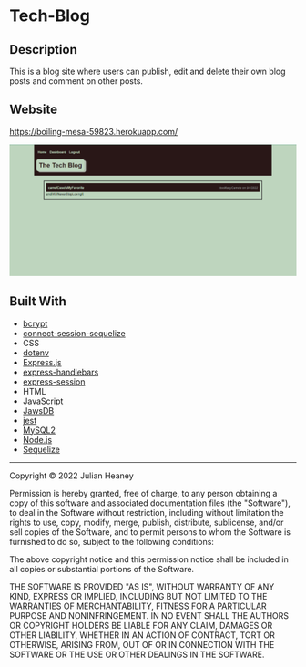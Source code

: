 # Tech-Blog

## Description
This is a blog site where users can publish, edit and delete their own blog posts and comment on other posts.

## Website
https://boiling-mesa-59823.herokuapp.com/

![ScreenShot](./assets/images/tech_blog.png)

## Built With
- [bcrypt](https://www.npmjs.com/package/bcrypt)
- [connect-session-sequelize](https://www.npmjs.com/package/connect-session-sequelize)
- CSS
- [dotenv](https://www.npmjs.com/package/dotenv)
- [Express.js](https://expressjs.com/)
- [express-handlebars](https://www.npmjs.com/package/express-handlebars)
- [express-session](https://www.npmjs.com/package/express-session)
- HTML
- JavaScript
- [JawsDB](https://elements.heroku.com/addons/jawsdb)
- [jest](https://www.npmjs.com/package/jest)
- [MySQL2](https://www.npmjs.com/package/mysql2)
- [Node.js](https://nodejs.dev/)
- [Sequelize](https://www.npmjs.com/package/sequelize)

- - -

Copyright © 2022 Julian Heaney

Permission is hereby granted, free of charge, to any person obtaining a copy
of this software and associated documentation files (the "Software"), to deal
in the Software without restriction, including without limitation the rights
to use, copy, modify, merge, publish, distribute, sublicense, and/or sell
copies of the Software, and to permit persons to whom the Software is
furnished to do so, subject to the following conditions:

The above copyright notice and this permission notice shall be included in all
copies or substantial portions of the Software.

THE SOFTWARE IS PROVIDED "AS IS", WITHOUT WARRANTY OF ANY KIND, EXPRESS OR
IMPLIED, INCLUDING BUT NOT LIMITED TO THE WARRANTIES OF MERCHANTABILITY,
FITNESS FOR A PARTICULAR PURPOSE AND NONINFRINGEMENT. IN NO EVENT SHALL THE
AUTHORS OR COPYRIGHT HOLDERS BE LIABLE FOR ANY CLAIM, DAMAGES OR OTHER
LIABILITY, WHETHER IN AN ACTION OF CONTRACT, TORT OR OTHERWISE, ARISING FROM,
OUT OF OR IN CONNECTION WITH THE SOFTWARE OR THE USE OR OTHER DEALINGS IN THE
SOFTWARE.